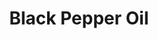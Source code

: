 ---
name: Black Pepper Oil
title: Black Pepper Oil
details:
  - detail:
      key: "Packaging Size"
      value: "5, 25, 200 Kg"
  - detail:
      key: "Usage/Application"
      value: "Fragrance, Flavour, Pharma"
  - detail:
      key: "Brand"
      value: "Natural Aroma"
  - detail:
      key: "Form"
      value: "Liquid"
  - detail:
      key: "Botanical Name"
      value: "Piper nigrum"
  - detail:
      key: "Mode Of Extraction"
      value: "Steam Distillation"
  - detail:
      key: "Shelf Life"
      value: "12 months"
  - detail:
      key: "Storage"
      value: "Keep in tightly closed in air tight containers away from sunlight and heat."
  - detail:
      key: "Solubility"
      value: "Insoluble in water, soluble in alcohol and other organic solvent"
  - detail:
      key: "Taste"
      value: "Highly aromatic and hot"
  - detail:
      key: "Specific Gravity"
      value: "0.8600 to 0.8840 (at 20 deg C)"
  - detail:
      key: "Optical Rotation"
      value: "-1 deg to -23 deg (at 20 deg C)"
  - detail:
      key: "Refractive Index"
      value: "1.4870 to 1.4880 (at 20 deg C)"
  - detail:
      key: "Source"
      value: "Steam distilled from the dried fruit (peppercorn) of the pepper plant"
  - detail:
      key: "Packaging Type"
      value: "Can, Barrel"
showOnHome: false
thumbnail: https://5.imimg.com/data5/SELLER/Default/2021/12/IG/XV/CZ/3823480/black-pepper-oil-500x500.jpg
productImages:
  - ""
category: essential oil
---